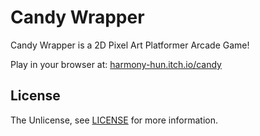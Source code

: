# Candy Wrapper

Candy Wrapper is a 2D Pixel Art Platformer Arcade Game!

Play in your browser at: [harmony-hun.itch.io/candy](https://harmony-hun.itch.io/candy)

## License
The Unlicense, see [LICENSE](LICENSE) for more information.
